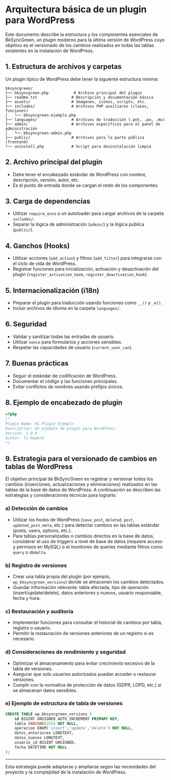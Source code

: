 # Arquitectura básica de un plugin para WordPress

Este documento describe la estructura y los componentes esenciales de BkSyncGreen, un plugin moderno para la última versión de WordPress cuyo objetivo es el versionado de los cambios realizados en todas las tablas existentes en la instalación de WordPress.

## 1. Estructura de archivos y carpetas

Un plugin típico de WordPress debe tener la siguiente estructura mínima:

```
bksyncgreen/
├── bksyncgreen.php           # Archivo principal del plugin
├── readme.txt               # Descripción y documentación básica
├── assets/                  # Imágenes, íconos, scripts, etc.
├── includes/                # Archivos PHP auxiliares (clases, funciones)
│   └── bksyncgreen-ejemplo.php
├── languages/               # Archivos de traducción (.pot, .po, .mo)
├── admin/                   # Archivos específicos para el panel de administración
│   └── bksyncgreen-admin.php
├── public/                  # Archivos para la parte pública (frontend)
└── uninstall.php            # Script para desinstalación limpia
```

## 2. Archivo principal del plugin

- Debe tener el encabezado estándar de WordPress con nombre, descripción, versión, autor, etc.
- Es el punto de entrada donde se cargan el resto de los componentes.

## 3. Carga de dependencias

- Utilizar `require_once` o un autoloader para cargar archivos de la carpeta `includes/`.
- Separar la lógica de administración (`admin/`) y la lógica pública (`public/`).

## 4. Ganchos (Hooks)

- Utilizar acciones (`add_action`) y filtros (`add_filter`) para integrarse con el ciclo de vida de WordPress.
- Registrar funciones para inicialización, activación y desactivación del plugin (`register_activation_hook`, `register_deactivation_hook`).

## 5. Internacionalización (i18n)

- Preparar el plugin para traducción usando funciones como `__()` y `_e()`.
- Incluir archivos de idioma en la carpeta `languages/`.

## 6. Seguridad

- Validar y sanitizar todas las entradas de usuario.
- Utilizar `nonce` para formularios y acciones sensibles.
- Respetar las capacidades de usuario (`current_user_can`).

## 7. Buenas prácticas

- Seguir el estándar de codificación de WordPress.
- Documentar el código y las funciones principales.
- Evitar conflictos de nombres usando prefijos únicos.

## 8. Ejemplo de encabezado de plugin

```php
<?php
/*
Plugin Name: Mi Plugin Ejemplo
Description: Un ejemplo de plugin para WordPress.
Version: 1.0.0
Author: Tu Nombre
*/
```

## 9. Estrategia para el versionado de cambios en tablas de WordPress

El objetivo principal de BkSyncGreen es registrar y versionar todos los cambios (inserciones, actualizaciones y eliminaciones) realizados en las tablas de la base de datos de WordPress. A continuación se describen las estrategias y consideraciones técnicas para lograrlo:

### a) Detección de cambios
- Utilizar los hooks de WordPress (`save_post`, `deleted_post`, `updated_post_meta`, etc.) para detectar cambios en las tablas estándar (posts, users, options, etc.).
- Para tablas personalizadas o cambios directos en la base de datos, considerar el uso de triggers a nivel de base de datos (requiere acceso y permisos en MySQL) o el monitoreo de queries mediante filtros como `query` o `dbdelta`.

### b) Registro de versiones
- Crear una tabla propia del plugin (por ejemplo, `wp_bksyncgreen_versions`) donde se almacenen los cambios detectados.
- Guardar información relevante: tabla afectada, tipo de operación (insert/update/delete), datos anteriores y nuevos, usuario responsable, fecha y hora.

### c) Restauración y auditoría
- Implementar funciones para consultar el historial de cambios por tabla, registro o usuario.
- Permitir la restauración de versiones anteriores de un registro si es necesario.

### d) Consideraciones de rendimiento y seguridad
- Optimizar el almacenamiento para evitar crecimiento excesivo de la tabla de versiones.
- Asegurar que solo usuarios autorizados puedan acceder o restaurar versiones.
- Cumplir con la normativa de protección de datos (GDPR, LOPD, etc.) si se almacenan datos sensibles.

### e) Ejemplo de estructura de tabla de versiones

```sql
CREATE TABLE wp_bksyncgreen_versions (
    id BIGINT UNSIGNED AUTO_INCREMENT PRIMARY KEY,
    tabla VARCHAR(255) NOT NULL,
    operacion ENUM('insert','update','delete') NOT NULL,
    datos_anteriores LONGTEXT,
    datos_nuevos LONGTEXT,
    usuario_id BIGINT UNSIGNED,
    fecha DATETIME NOT NULL
);
```

---

Esta estrategia puede adaptarse y ampliarse según las necesidades del proyecto y la complejidad de la instalación de WordPress. 